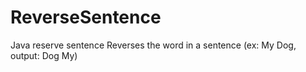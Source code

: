 # ReverseSentence
Java reserve sentence
Reverses the word in a sentence (ex: My Dog, output: Dog My)
